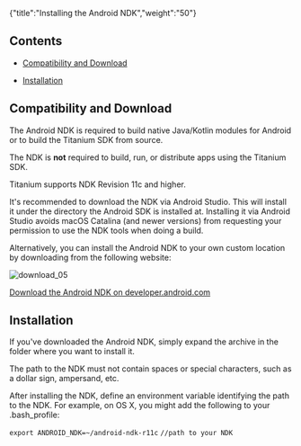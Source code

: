 {"title":"Installing the Android NDK","weight":"50"}

## Contents

* [Compatibility and Download](#compatibility-and-download)

* [Installation](#installation)

## Compatibility and Download

The Android NDK is required to build native Java/Kotlin modules for Android or to build the Titanium SDK from source.

The NDK is **not** required to build, run, or distribute apps using the Titanium SDK.

Titanium supports NDK Revision 11c and higher.

It's recommended to download the NDK via Android Studio. This will install it under the directory the Android SDK is installed at. Installing it via Android Studio avoids macOS Catalina (and newer versions) from requesting your permission to use the NDK tools when doing a build.

Alternatively, you can install the Android NDK to your own custom location by downloading from the following website:

![download_05](/Images/appc/download/attachments/29004836/download_05.png)

[Download the Android NDK on developer.android.com](http://developer.android.com/sdk/ndk/index.html)

## Installation

If you've downloaded the Android NDK, simply expand the archive in the folder where you want to install it.

The path to the NDK must not contain spaces or special characters, such as a dollar sign, ampersand, etc.

After installing the NDK, define an environment variable identifying the path to the NDK. For example,
on OS X, you might add the following to your .bash\_profile:

`export ANDROID_NDK=~/android-ndk-r11c` `//path to your NDK`
